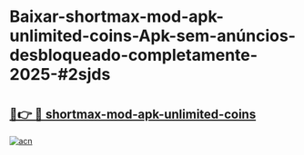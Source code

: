 # Baixar-shortmax-mod-apk-unlimited-coins-Apk-sem-anúncios-desbloqueado-completamente-2025-#2sjds

# <h2><a href="https://ainizakaria.my?title=shortmax-mod-apk-unlimited-coins&ref=24M">🔗👉 🔴 shortmax-mod-apk-unlimited-coins</a></h2>

[![acn](https://github.com/user-attachments/assets/0f9c940e-d8b0-45ae-aac7-cd30a18b3e1c)](https://ainizakaria.my?title=shortmax-mod-apk-unlimited-coins&ref=24M)

